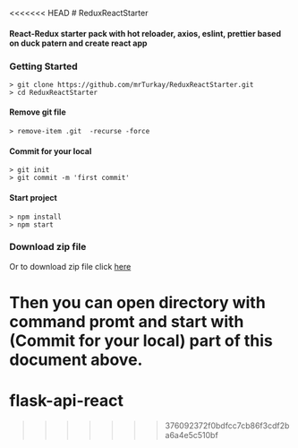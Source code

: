 <<<<<<< HEAD
﻿# ReduxReactStarter

<h4> React-Redux starter pack with hot reloader, axios, eslint, prettier based on duck patern and create react app</h4>

### Getting Started

```
> git clone https://github.com/mrTurkay/ReduxReactStarter.git
> cd ReduxReactStarter
```

#### Remove git file   

```
> remove-item .git  -recurse -force
```

#### Commit for your local

``` 
> git init
> git commit -m 'first commit'
```

#### Start project
```
> npm install
> npm start
```

### Download zip file

Or to download zip file click [here](https://github.com/mrTurkay/ReduxReactStarter/archive/master.zip) 

Then you can open directory with command promt and start with (Commit for your local) part of this document above. 
=======
# flask-api-react
>>>>>>> 376092372f0bdfcc7cb86f3cdf2ba6a4e5c510bf
